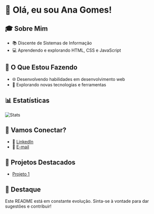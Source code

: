 # 👋 Olá, eu sou Ana Gomes!

## 🎓 Sobre Mim
- 📚 Discente de Sistemas de Informação
- 💻 Aprendendo e explorando HTML, CSS e JavaScript

## 🚀 O Que Estou Fazendo
- 🌐 Desenvolvendo habilidades em desenvolvimento web
- 🤖 Explorando novas tecnologias e ferramentas

## 📊 Estatísticas
![Stats](https://github-readme-stats.vercel.app/api?username=anafgomes&show_icons=true&theme=radical)

## 🤝 Vamos Conectar?
- 🔗 [LinkedIn](https://www.linkedin.com/in/anaflaviassg)
- 📧 [E-mail](mailto:anaflaviassg@gmail.com)

## 🌟 Projetos Destacados
- [Projeto 1](https://github.com/anafgomes/Museu-Municipal-Francisco-Coelho)

## 📌 Destaque
Este README está em constante evolução. Sinta-se à vontade para dar sugestões e contribuir!
